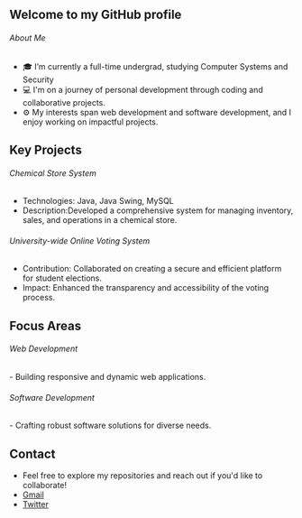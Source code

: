 ## Welcome to my GitHub profile
<h6>About Me</h6>

- 🎓 I’m currently a full-time undergrad, studying Computer Systems and Security
- 💻 I'm on a journey of personal development through coding and collaborative projects.
- ⚙ My interests span web development and software development, and I enjoy working on impactful projects.

## Key Projects
<h6>Chemical Store System</h6>

- Technologies: Java, Java Swing, MySQL
- Description:Developed a comprehensive system for managing inventory, sales, and operations in a chemical store.
<h6>University-wide Online Voting System</h6>

- Contribution: Collaborated on creating a secure and efficient platform for student elections.
- Impact: Enhanced the transparency and accessibility of the voting process.
## Focus Areas
<h6>Web Development</h6>
- Building responsive and dynamic web applications.
<h6>Software Development</h6>
- Crafting robust software solutions for diverse needs.

## Contact
- Feel free to explore my repositories and reach out if you'd like to collaborate!
- <a href="mailto:qquswayi@gmail.com" > Gmail </a>
- <a href="x.com/quswayi"> Twitter </a>
